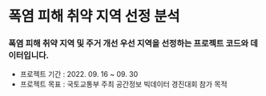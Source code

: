 # 폭염 피해 취약 지역 선정 분석

### 폭염 피해 취약 지역 및 주거 개선 우선 지역을 선정하는 프로젝트 코드와 데이터입니다.
- 프로젝트 기간 : 2022. 09. 16 ~ 09. 30
- 프로젝트 목표 : 국토교통부 주최 공간정보 빅데이터 경진대회 참가 목적 
